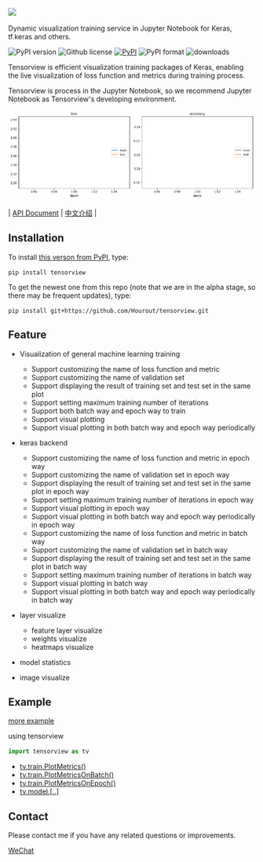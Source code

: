 ![](https://github.com/Hourout/tensorview/blob/master/image/tensorview.png)

Dynamic visualization training service in Jupyter Notebook for Keras, tf.keras and others.


![PyPI version](https://img.shields.io/pypi/pyversions/tensorview.svg)
![Github license](https://img.shields.io/github/license/Hourout/tensorview.svg)
[![PyPI](https://img.shields.io/pypi/v/tensorview.svg)](https://pypi.python.org/pypi/tensorview)
![PyPI format](https://img.shields.io/pypi/format/tensorview.svg)
![downloads](https://img.shields.io/pypi/dm/tensorview.svg)

Tensorview is efficient visualization training packages of Keras, enabling the live visualization of loss function and metrics during training process.

Tensorview is process in the Jupyter Notebook, so we recommend Jupyter Notebook as Tensorview's developing environment.

![](https://github.com/Hourout/beefly/blob/master/image/plot_metrics000.gif)

| [API Document](https://github.com/Hourout/tensorview/blob/master/document/api.md) | [中文介绍](https://github.com/Hourout/tensorview/blob/master/document/Chinese.md) |

## Installation

To install [this verson from PyPI](https://pypi.org/project/beefly/), type:

```
pip install tensorview
```

To get the newest one from this repo (note that we are in the alpha stage, so there may be frequent updates), type:

```
pip install git+https://github.com/Hourout/tensorview.git
```

## Feature
- Visualization of general machine learning training
  - Support customizing the name of loss function and metric 
  - Support customizing the name of validation set
  - Support displaying the result of training set and test set in the same plot
  - Support setting maximum training number of iterations
  - Support both batch way and epoch way to train
  - Support visual plotting
  - Support visual plotting in both batch way and epoch way periodically
  
- keras backend
  - Support customizing the name of loss function and metric in epoch way
  - Support customizing the name of validation set in epoch way
  - Support displaying the result of training set and test set in the same plot in epoch way
  - Support setting maximum training number of iterations in epoch way
  - Support visual plotting in epoch way
  - Support visual plotting in both batch way and epoch way periodically in epoch way
  - Support customizing the name of loss function and metric in batch way
  - Support customizing the name of validation set in batch way
  - Support displaying the result of training set and test set in the same plot in batch way
  - Support setting maximum training number of iterations in batch way
  - Support visual plotting in batch way
  - Support visual plotting in both batch way and epoch way periodically in batch way

- layer visualize
  - feature layer visualize
  - weights visualize
  - heatmaps visualize
 
- model statistics

- image visualize

## Example

[more example](https://github.com/Hourout/tensorview/blob/master/example/readme.md)

using tensorview

```python
import tensorview as tv
```

- [tv.train.PlotMetrics()](https://github.com/Hourout/tensorview/blob/master/example/tv.train.plot_metrics.ipynb)
- [tv.train.PlotMetricsOnBatch()](https://github.com/Hourout/tensorview/blob/master/example/PlotMetricsOnBatch.ipynb)
- [tv.train.PlotMetricsOnEpoch()](https://github.com/Hourout/tensorview/blob/master/example/PlotMetricsOnEpoch.ipynb)
- [tv.model.[..]](https://github.com/Hourout/tensorview/blob/master/example/model.ipynb)

## Contact
Please contact me if you have any related questions or improvements.

[WeChat](https://github.com/Hourout/tensorview/blob/master/image/hourout_wechat.jpg)

